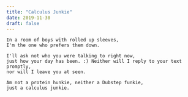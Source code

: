 ```yaml
---
title: "Calculus Junkie"
date: 2019-11-30
draft: false
---
```


    In a room of boys with rolled up sleeves,
    I'm the one who prefers them down.

    I'll ask not who you were talking to right now,
    just how your day has been. :) Neither will I reply to your text promptly,
    nor will I leave you at seen.

    Am not a protein hunkie, neither a Dubstep funkie,
    just a calculus junkie.
